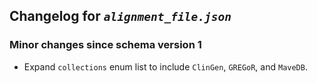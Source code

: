 ## Changelog for *`alignment_file.json`*

### Minor changes since schema version 1
* Expand `collections` enum list to include `ClinGen`, `GREGoR`, and `MaveDB`.
